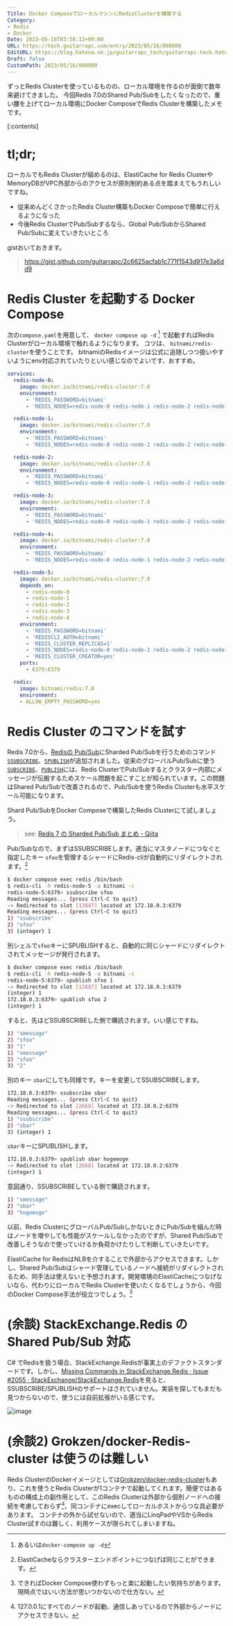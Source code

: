 ```yaml
---
Title: Docker ComposeでローカルマシンにRedisClusterを構築する
Category:
- Redis
- Docker
Date: 2023-05-16T03:58:13+09:00
URL: https://tech.guitarrapc.com/entry/2023/05/16/000000
EditURL: https://blog.hatena.ne.jp/guitarrapc_tech/guitarrapc-tech.hatenablog.com/atom/entry/4207575160649255131
Draft: false
CustomPath: 2023/05/16/000000
---
```


ずっとRedis Clusterを使っているものの、ローカル環境を作るのが面倒で数年来避けてきました。
今回Redis 7.0のShared Pub/Subをしたくなったので、重い腰を上げてローカル環境にDocker ComposeでRedis Clusterを構築したメモです。

[:contents]

# tl;dr;

ローカルでもRedis Clusterが組めるのは、ElastiCache for Redis ClusterやMemoryDBがVPC外部からのアクセスが原則制約ある点を踏まえてもうれしいですね。

* 従来めんどくさかったRedis Cluster構築もDocker Composeで簡単に行えるようになった
* 今後Redis ClusterでPub/Subするなら、Global Pub/SubからShared Pub/Subに変えていきたいところ

gistおいておきます。

> https://gist.github.com/guitarrapc/2c6625acfab1c771f1543d917e3a6dd9

# Redis Cluster を起動する Docker Compose

次の`compose.yaml`を用意して、 `docker compose up -d` [^1] で起動すればRedis Clusterがローカル環境で触れるようになります。
コツは、 `bitnami/redis-cluster`を使うことです。 bitnamiのRedisイメージは公式に追随しつつ扱いやすいようにenv対応されていたりといい感じなのでよいです、おすすめ。

```yaml
services:
  redis-node-0:
    image: docker.io/bitnami/redis-cluster:7.0
    environment:
      - 'REDIS_PASSWORD=bitnami'
      - 'REDIS_NODES=redis-node-0 redis-node-1 redis-node-2 redis-node-3 redis-node-4 redis-node-5'

  redis-node-1:
    image: docker.io/bitnami/redis-cluster:7.0
    environment:
      - 'REDIS_PASSWORD=bitnami'
      - 'REDIS_NODES=redis-node-0 redis-node-1 redis-node-2 redis-node-3 redis-node-4 redis-node-5'

  redis-node-2:
    image: docker.io/bitnami/redis-cluster:7.0
    environment:
      - 'REDIS_PASSWORD=bitnami'
      - 'REDIS_NODES=redis-node-0 redis-node-1 redis-node-2 redis-node-3 redis-node-4 redis-node-5'

  redis-node-3:
    image: docker.io/bitnami/redis-cluster:7.0
    environment:
      - 'REDIS_PASSWORD=bitnami'
      - 'REDIS_NODES=redis-node-0 redis-node-1 redis-node-2 redis-node-3 redis-node-4 redis-node-5'

  redis-node-4:
    image: docker.io/bitnami/redis-cluster:7.0
    environment:
      - 'REDIS_PASSWORD=bitnami'
      - 'REDIS_NODES=redis-node-0 redis-node-1 redis-node-2 redis-node-3 redis-node-4 redis-node-5'

  redis-node-5:
    image: docker.io/bitnami/redis-cluster:7.0
    depends_on:
      - redis-node-0
      - redis-node-1
      - redis-node-2
      - redis-node-3
      - redis-node-4
    environment:
      - 'REDIS_PASSWORD=bitnami'
      - 'REDISCLI_AUTH=bitnami'
      - 'REDIS_CLUSTER_REPLICAS=1'
      - 'REDIS_NODES=redis-node-0 redis-node-1 redis-node-2 redis-node-3 redis-node-4 redis-node-5'
      - 'REDIS_CLUSTER_CREATOR=yes'
    ports:
      - 6379:6379

  redis:
    image: bitnami/redis:7.0
    environment:
    - ALLOW_EMPTY_PASSWORD=yes
```

# Redis Cluster のコマンドを試す

Redis 7.0から、[Redisの Pub/Sub](https://redis.io/docs/manual/pubsub/)にSharded Pub/Subを行うためのコマンド  [`SSUBSCRIBE`](https://redis.io/commands/ssubscribe/)、[`SPUBLISH`](https://redis.io/commands/spublish/)が追加されました。従来のグローバルPub/Subに使う[`SUBSCRIBE`](https://redis.io/commands/subscribe/)、[`PUBLISH`](https://redis.io/commands/publish/)には、Redis ClusterでPub/Subするとクラスター内部にメッセージが伝搬するためスケール問題を起こすことが知られています。この問題はShared Pub/Subで改善されるので、Pub/Subを使うRedis Clusterも水平スケール可能になります。

Shard Pub/SubをDocker Composeで構築したRedis Clusterにて試しましょう。

> see: [Redis 7 の Sharded Pub/Sub まとめ - Qiita](https://qiita.com/komoken/items/1ab6d73683a890978da0)

Pub/Subなので、まずはSSUBSCRIBEします。適当にマスタノードにつなぐと指定したキー `sfoo`を管理するシャードにRedis-cliが自動的にリダイレクトされます。[^2]

```sh
$ docker compose exec redis /bin/bash
$ redis-cli -h redis-node-5 -a bitnami -c
redis-node-5:6379> ssubscribe sfoo
Reading messages... (press Ctrl-C to quit)
-> Redirected to slot [13887] located at 172.18.0.3:6379
Reading messages... (press Ctrl-C to quit)
1) "ssubscribe"
2) "sfoo"
3) (integer) 1
```

別シェルで`sfoo`キーにSPUBLISHすると、自動的に同じシャードにリダイレクトされてメッセージが発行されます。

```sh
$ docker compose exec redis /bin/bash
$ redis-cli -h redis-node-5 -a bitnami -c
redis-node-5:6379> spublish sfoo 1
-> Redirected to slot [13887] located at 172.18.0.3:6379
(integer) 1
172.18.0.3:6379> spublish sfoo 2
(integer) 1
```

すると、先ほどSSUBSCRIBEした側で購読されます。いい感じですね。

```sh
1) "smessage"
2) "sfoo"
3) "1"
1) "smessage"
2) "sfoo"
3) "2"
```

別のキー `sbar`にしても同様です。キーを変更してSSUBSCRIBEします。

```sh
172.18.0.3:6379> ssubscribe sbar
Reading messages... (press Ctrl-C to quit)
-> Redirected to slot [2668] located at 172.18.0.2:6379
Reading messages... (press Ctrl-C to quit)
1) "ssubscribe"
2) "sbar"
3) (integer) 1
```

`sbar`キーにSPUBLISHします。

```sh
172.18.0.3:6379> spublish sbar hogemoge
-> Redirected to slot [2668] located at 172.18.0.2:6379
(integer) 1
```

意図通り、SSUBSCRIBEしている側で購読されます。

```sh
1) "smessage"
2) "sbar"
3) "hogemoge"
```

以前、Redis ClusterにグローバルPub/SubしかないときにPub/Subを組んだ時はノードを増やしても性能がスケールしなかったのですが、Shared Pub/Subで改善しそうなので使っていけるか負荷かけたりして判断していきたいです。

ElastiCache for RedisはNLBを介することで外部からアクセスできます。しかし、Shared Pub/Subはシャード管理しているノードへ接続がリダイレクトされるため、同手法は使えないと予想されます。開発環境のElastiCacheにつなげないなら、代わりにローカルでRedis Clusterを使いたくなるでしょうから、今回のDocker Compose手法が役立つでしょう。[^3]

# (余談) StackExchange.Redis の Shared Pub/Sub 対応

C# でRedisを扱う場合、StackExchange.Redisが事実上のデファクトスタンダードです。しかし、[Missing Commands in StackExchange.Redis · Issue #2055 · StackExchange/StackExchange.Redis](https://github.com/StackExchange/StackExchange.Redis/issues/2055)を見ると、SSUBSCRIBE/SPUBLISHのサポートはされていません。実装を探してもまだも見つからないので、使うには自前拡張がいる感じです。

![image](https://user-images.githubusercontent.com/3856350/238454795-5b364224-d9ff-4fcd-aa6c-ae272dce667b.png)

# (余談2) Grokzen/docker-Redis-cluster は使うのは難しい

Redis ClusterのDockerイメージとしては[Grokzen/docker-redis-cluster](https://github.com/Grokzen/docker-redis-cluster)もあり、これを使うとRedis Clusterが1コンテナで起動してくれます。簡便ではあるものの構成上の副作用として、このRedis Clusterは外部から個別ノードへの接続を考慮しておらず[^4]、同コンテナにexecしてローカルホストからつな具必要があります。
コンテナの外から試せないので、適当にLinqPadやVSからRedis Cluster試すのは難しく、利用ケースが限られてしまいますね。

[^1]: あるいは`docker-compose up -d`
[^2]: ElastiCacheならクラスターエンドポイントにつなげば同じことができます。
[^3]: できればDocker Compose使わずもっと楽に起動したい気持ちがあります。現時点ではいい方法が思いつかないので仕方ない。
[^4]: 127.0.0.1にすべてのノードが起動、通信しあっているので外部からノードにアクセスできない。
